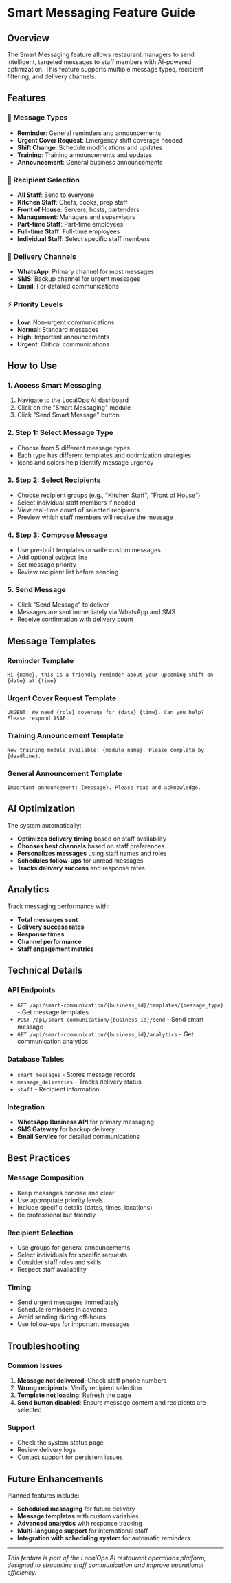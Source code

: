 # Smart Messaging Feature Guide

## Overview

The Smart Messaging feature allows restaurant managers to send intelligent, targeted messages to staff members with AI-powered optimization. This feature supports multiple message types, recipient filtering, and delivery channels.

## Features

### 🎯 Message Types
- **Reminder**: General reminders and announcements
- **Urgent Cover Request**: Emergency shift coverage needed
- **Shift Change**: Schedule modifications and updates
- **Training**: Training announcements and updates
- **Announcement**: General business announcements

### 👥 Recipient Selection
- **All Staff**: Send to everyone
- **Kitchen Staff**: Chefs, cooks, prep staff
- **Front of House**: Servers, hosts, bartenders
- **Management**: Managers and supervisors
- **Part-time Staff**: Part-time employees
- **Full-time Staff**: Full-time employees
- **Individual Staff**: Select specific staff members

### 📱 Delivery Channels
- **WhatsApp**: Primary channel for most messages
- **SMS**: Backup channel for urgent messages
- **Email**: For detailed communications

### ⚡ Priority Levels
- **Low**: Non-urgent communications
- **Normal**: Standard messages
- **High**: Important announcements
- **Urgent**: Critical communications

## How to Use

### 1. Access Smart Messaging
1. Navigate to the LocalOps AI dashboard
2. Click on the "Smart Messaging" module
3. Click "Send Smart Message" button

### 2. Step 1: Select Message Type
- Choose from 5 different message types
- Each type has different templates and optimization strategies
- Icons and colors help identify message urgency

### 3. Step 2: Select Recipients
- Choose recipient groups (e.g., "Kitchen Staff", "Front of House")
- Select individual staff members if needed
- View real-time count of selected recipients
- Preview which staff members will receive the message

### 4. Step 3: Compose Message
- Use pre-built templates or write custom messages
- Add optional subject line
- Set message priority
- Review recipient list before sending

### 5. Send Message
- Click "Send Message" to deliver
- Messages are sent immediately via WhatsApp and SMS
- Receive confirmation with delivery count

## Message Templates

### Reminder Template
```
Hi {name}, this is a friendly reminder about your upcoming shift on {date} at {time}.
```

### Urgent Cover Request Template
```
URGENT: We need {role} coverage for {date} {time}. Can you help? Please respond ASAP.
```

### Training Announcement Template
```
New training module available: {module_name}. Please complete by {deadline}.
```

### General Announcement Template
```
Important announcement: {message}. Please read and acknowledge.
```

## AI Optimization

The system automatically:
- **Optimizes delivery timing** based on staff availability
- **Chooses best channels** based on staff preferences
- **Personalizes messages** using staff names and roles
- **Schedules follow-ups** for unread messages
- **Tracks delivery success** and response rates

## Analytics

Track messaging performance with:
- **Total messages sent**
- **Delivery success rates**
- **Response times**
- **Channel performance**
- **Staff engagement metrics**

## Technical Details

### API Endpoints
- `GET /api/smart-communication/{business_id}/templates/{message_type}` - Get message templates
- `POST /api/smart-communication/{business_id}/send` - Send smart message
- `GET /api/smart-communication/{business_id}/analytics` - Get communication analytics

### Database Tables
- `smart_messages` - Stores message records
- `message_deliveries` - Tracks delivery status
- `staff` - Recipient information

### Integration
- **WhatsApp Business API** for primary messaging
- **SMS Gateway** for backup delivery
- **Email Service** for detailed communications

## Best Practices

### Message Composition
- Keep messages concise and clear
- Use appropriate priority levels
- Include specific details (dates, times, locations)
- Be professional but friendly

### Recipient Selection
- Use groups for general announcements
- Select individuals for specific requests
- Consider staff roles and skills
- Respect staff availability

### Timing
- Send urgent messages immediately
- Schedule reminders in advance
- Avoid sending during off-hours
- Use follow-ups for important messages

## Troubleshooting

### Common Issues
1. **Message not delivered**: Check staff phone numbers
2. **Wrong recipients**: Verify recipient selection
3. **Template not loading**: Refresh the page
4. **Send button disabled**: Ensure message content and recipients are selected

### Support
- Check the system status page
- Review delivery logs
- Contact support for persistent issues

## Future Enhancements

Planned features include:
- **Scheduled messaging** for future delivery
- **Message templates** with custom variables
- **Advanced analytics** with response tracking
- **Multi-language support** for international staff
- **Integration with scheduling system** for automatic reminders

---

*This feature is part of the LocalOps AI restaurant operations platform, designed to streamline staff communication and improve operational efficiency.* 